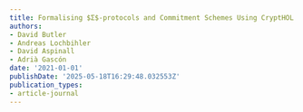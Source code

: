 ```yaml
---
title: Formalising $Σ$-protocols and Commitment Schemes Using CryptHOL
authors:
- David Butler
- Andreas Lochbihler
- David Aspinall
- Adrià Gascón
date: '2021-01-01'
publishDate: '2025-05-18T16:29:48.032553Z'
publication_types:
- article-journal
---
```

